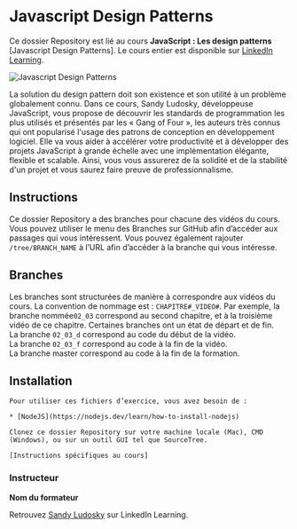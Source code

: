
# Javascript Design Patterns

Ce dossier Repository est lié au cours **JavaScript : Les design patterns** [Javascript Design Patterns]. Le cours entier est disponible sur [LinkedIn Learning][lil-course-url].

![Javascript Design Patterns][lil-thumbnail-url] 

La solution du design pattern doit son existence et son utilité à un problème globalement connu. Dans ce cours, Sandy Ludosky, développeuse JavaScript, vous propose de découvrir les standards de programmation les plus utilisés et présentés par les « Gang of Four », les auteurs très connus qui ont popularisé l'usage des patrons de conception en développement logiciel. Elle va vous aider à accélérer votre productivité et à développer des projets JavaScript à grande échelle avec une implémentation élégante, flexible et scalable. Ainsi, vous vous assurerez de la solidité et de la stabilité d'un projet et vous saurez faire preuve de professionnalisme.

## Instructions

Ce dossier Repository a des branches pour chacune des vidéos du cours. Vous pouvez utiliser le menu des Branches sur GitHub afin d’accéder aux passages qui vous intéressent. Vous pouvez également rajouter `/tree/BRANCH_NAME` à l’URL afin d’accéder à la branche qui vous intéresse. 

## Branches

Les branches sont structurées de manière à correspondre aux vidéos du cours. La convention de nommage est : `CHAPITRE#_VIDEO#`. Par exemple, la branche nommée`02_03` correspond au second chapitre, et à la troisième vidéo de ce chapitre. Certaines branches ont un état de départ et de fin.  
La branche `02_03_d` correspond au code du début de la vidéo.  
La branche `02_03_f` correspond au code à la fin de la vidéo.  
La branche master correspond au code à la fin de la formation. 

## Installation

    Pour utiliser ces fichiers d’exercice, vous avez besoin de : 
    
    * [NodeJS](https://nodejs.dev/learn/how-to-install-nodejs) 
    
    Clonez ce dossier Repository sur votre machine locale (Mac), CMD (Windows), ou sur un outil GUI tel que SourceTree. 
    
    [Instructions spécifiques au cours] 



### Instructeur

**Nom du formateur** 

Retrouvez [Sandy Ludosky](https://www.linkedin.com/learning/instructors/sandy-ludosky) sur LinkedIn Learning.

[0]: # (Replace these placeholder URLs with actual course URLs)
[lil-course-url]: https://www.linkedin.com/learning/javascript-les-design-patterns
[lil-thumbnail-url]: https://cdn.lynda.com/course/2875095/2875095-1615224395432-16x9.jpg

[1]: # (End of FR-Instruction ###############################################################################################)
